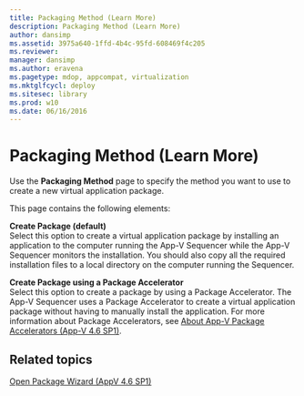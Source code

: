 ```yaml
---
title: Packaging Method (Learn More)
description: Packaging Method (Learn More)
author: dansimp
ms.assetid: 3975a640-1ffd-4b4c-95fd-608469f4c205
ms.reviewer: 
manager: dansimp
ms.author: eravena
ms.pagetype: mdop, appcompat, virtualization
ms.mktglfcycl: deploy
ms.sitesec: library
ms.prod: w10
ms.date: 06/16/2016
---
```



# Packaging Method (Learn More)


Use the **Packaging Method** page to specify the method you want to use to create a new virtual application package.

This page contains the following elements:

<a href="" id="create-package--default-"></a>**Create Package (default)**  
Select this option to create a virtual application package by installing an application to the computer running the App-V Sequencer while the App-V Sequencer monitors the installation. You should also copy all the required installation files to a local directory on the computer running the Sequencer.

<a href="" id="create-package-using-a-package-accelerator"></a>**Create Package using a Package Accelerator**  
Select this option to create a package by using a Package Accelerator. The App-V Sequencer uses a Package Accelerator to create a virtual application package without having to manually install the application. For more information about Package Accelerators, see [About App-V Package Accelerators (App-V 4.6 SP1)](about-app-v-package-accelerators--app-v-46-sp1-.md).

## Related topics


[Open Package Wizard (AppV 4.6 SP1)](open-package-wizard---appv-46-sp1-.md)

 

 





